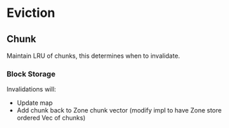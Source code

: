 # Eviction

## Chunk

Maintain LRU of chunks, this determines when to invalidate.

### Block Storage

Invalidations will:

* Update map
* Add chunk back to Zone chunk vector (modify impl to have Zone store ordered Vec of chunks)